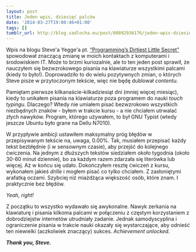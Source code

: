 ```yaml
---
layout: post
title: Jeden wpis, dziesięć palców
date: '2014-03-27T19:00:46+01:00'
tags: []
tumblr_url: http://blog.sadlocha.eu/post/80892936176/jeden-wpis-dziesiec-palcow
---
```


Wpis na blogu Steve'a Yegge'a pt. [“Programming’s Dirtiest Little Secret”](http://steve-yegge.blogspot.com/2008/09/programmings-dirtiest-little-secret.html) spowodował znaczącą zmianę w moich kontaktach z komputerami i środowiskiem IT. Może to brzmi kuriozalnie, ale to ten jeden post sprawił, że nauczyłem się bezwzrokowego pisania na klawiaturze wszystkimi palcami (kiedy to było!). Doprowadziło to do wielu pozytywnych zmian, o których Steve pisze w przytoczonym tekście, więc nie będę dublował *contentu*.

Pamiętam pierwsze kilkanaście-kilkadziesiąt dni (mniej więcej miesiąc), kiedy to unikałem pisania na klawiaturze poza programem do nauki *touch typingu*. Dlaczego? Wtedy nie umiałem pisać bezwzrokowo wszystkich niezbędnych znaków - byłem w trakcie kursu - a nie chciałem utrwalać złych nawyków. Program, którego używałem, to był GNU Typist (wtedy jeszcze Ubuntu było grane na Dellu N7010).

W przypływie ambicji ustawiłem maksymalny próg błędów w przepisywanym tekście na, uwaga, 0.00%. Tak, musiałem przepisać każdy tekst bezbłędnie (i w sensownym czasie), aby przejść do kolejnego ćwiczenia. Na jednym z dłuższych tekstów siedziałem około tygodnia (około 30-60 minut dziennie), bo za każdym razem zdarzała się literówka lub więcej. Aż w końcu się udało. Dokończyłem resztę ćwiczeń z kursu, wykonałem jakieś *drille* i mogłem pisać co tylko chciałem. Z zasłoniętymi arafatką oczami. Szybciej niż miażdżąca większość osób, które znam. I praktycznie bez błędów.

*Yeah, right!*

Z początku to wszystko wydawało się awykonalne. Nawyk zerkania na klawiaturę i pisania kilkoma palcami w połączeniu z częstym korzystaniem z dobrodziejstw internetów utrudniały zadanie. Jednak samodyscyplina i ograniczenie pisania w trakcie nauki okazały się wystarczające, aby odnieść ten niewielki (aczkolwiek znaczący) sukces. *Achievement unlocked*.

***Thank you, Steve.***

